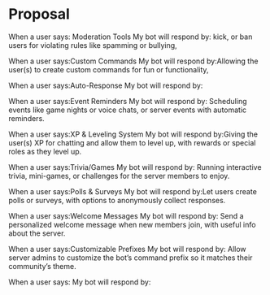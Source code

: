 # Proposal

When a user says: Moderation Tools
My bot will respond by: kick, or ban users for violating rules like spamming or bullying, 






When a user says:Custom Commands
My bot will respond by:Allowing the user(s) to create custom commands for fun or functionality,

When a user says:Auto-Response
My bot will respond by:

When a user says:Event Reminders
My bot will respond by: Scheduling events like game nights or voice chats, or server events with automatic reminders.

When a user says:XP & Leveling System 
My bot will respond by:Giving the user(s) XP for chatting and allow them to level up, with rewards or special roles as they level up.

When a user says:Trivia/Games
My bot will respond by:
Running interactive trivia, mini-games, or challenges for the server members to enjoy.

When a user says:Polls & Surveys 
My bot will respond by:Let users create polls or surveys, with options to anonymously collect responses.

When a user says:Welcome Messages
My bot will respond by: Send a personalized welcome message when new members join, with useful info about the server.

When a user says:Customizable Prefixes
My bot will respond by: 
Allow server admins to customize the bot’s command prefix so it matches their community’s theme.


When a user says:
My bot will respond by: